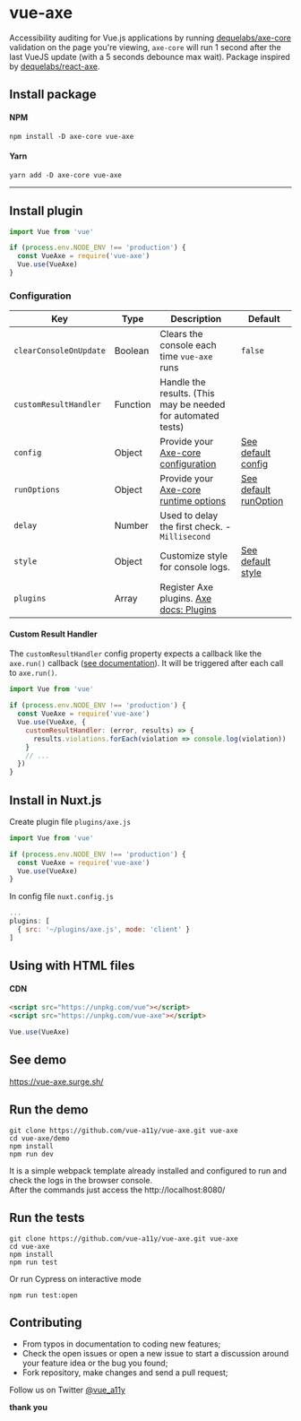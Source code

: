# vue-axe

Accessibility auditing for Vue.js applications by running [dequelabs/axe-core](https://github.com/dequelabs/axe-core/) validation on the page you're viewing, `axe-core` will run 1 second after the last VueJS update (with a 5 seconds debounce max wait). Package inspired by [dequelabs/react-axe](https://github.com/dequelabs/react-axe).

## Install package
#### NPM
```shell
npm install -D axe-core vue-axe
```

#### Yarn
```shell
yarn add -D axe-core vue-axe
```
---

## Install plugin 
```javascript
import Vue from 'vue'

if (process.env.NODE_ENV !== 'production') {
  const VueAxe = require('vue-axe')
  Vue.use(VueAxe)
}
```
### Configuration
| Key                    | Type     | Description                                                   | Default    
| ---------------------- | -------- |-------------------------------------------------------------- | -----------
| `clearConsoleOnUpdate` | Boolean  | Clears the console each time `vue-axe` runs                   | `false`    
| `customResultHandler`  | Function | Handle the results. (This may be needed for automated tests)
| `config`               | Object   | Provide your [Axe-core configuration](https://github.com/dequelabs/axe-core/blob/master/doc/API.md#api-name-axeconfigure)  | [See default config](https://github.com/vue-a11y/vue-axe/blob/master/src/index.js#L13) 
| `runOptions`           | Object   | Provide your [Axe-core runtime options](https://github.com/dequelabs/axe-core/blob/master/doc/API.md#options-parameter) | [See default runOption](https://github.com/vue-a11y/vue-axe/blob/master/src/index.js#L18) 
| `delay`                | Number   | Used to delay the first check. - `Millisecond`
| `style`                | Object   | Customize style for console logs. | [See default style](https://github.com/vue-a11y/vue-axe/blob/master/src/index.js#L22) 
| `plugins`              | Array    | Register Axe plugins. [Axe docs: Plugins](https://github.com/dequelabs/axe-core/blob/master/doc/plugins.md)

#### Custom Result Handler

The `customResultHandler` config property expects a callback like the `axe.run()` callback ([see documentation](https://github.com/dequelabs/axe-core/blob/master/doc/API.md#parameters-axerun)). It will be triggered after each call to `axe.run()`. 

```javascript
import Vue from 'vue'

if (process.env.NODE_ENV !== 'production') {
  const VueAxe = require('vue-axe')
  Vue.use(VueAxe, {
    customResultHandler: (error, results) => {
      results.violations.forEach(violation => console.log(violation))
    }
    // ...
  })
}
``` 

## Install in Nuxt.js
Create plugin file `plugins/axe.js`
```javascript
import Vue from 'vue'

if (process.env.NODE_ENV !== 'production') {
  const VueAxe = require('vue-axe')
  Vue.use(VueAxe)
}

```

In config file `nuxt.config.js`
```javascript
...
plugins: [
  { src: '~/plugins/axe.js', mode: 'client' }
]
```

## Using with HTML files
#### CDN 
```html
<script src="https://unpkg.com/vue"></script>
<script src="https://unpkg.com/vue-axe"></script>
```

```javascript
Vue.use(VueAxe)
```
## See demo
https://vue-axe.surge.sh/

## Run the demo
```shell
git clone https://github.com/vue-a11y/vue-axe.git vue-axe
cd vue-axe/demo
npm install
npm run dev
```

It is a simple webpack template already installed and configured to run and check the logs in the browser console.  
After the commands just access the http://localhost:8080/


## Run the tests
```shell
git clone https://github.com/vue-a11y/vue-axe.git vue-axe
cd vue-axe
npm install
npm run test 
```

Or run Cypress on interactive mode
```shell
npm run test:open
```

## Contributing
- From typos in documentation to coding new features;
- Check the open issues or open a new issue to start a discussion around your feature idea or the bug you found;
- Fork repository, make changes and send a pull request;

Follow us on Twitter [@vue_a11y](https://twitter.com/vue_a11y)

**thank you**




